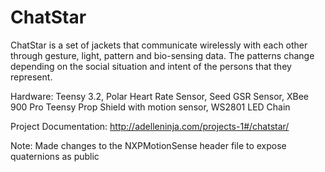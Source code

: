 # ChatStar
ChatStar is a set of jackets that communicate wirelessly with each other through gesture, light, pattern and bio-sensing data. The patterns change depending on the social situation and intent of the persons that they represent.

Hardware: Teensy 3.2, Polar Heart Rate Sensor, Seed GSR Sensor, XBee 900 Pro
Teensy Prop Shield with motion sensor, WS2801 LED Chain

Project Documentation: http://adelleninja.com/projects-1#/chatstar/

Note: Made changes to the NXPMotionSense header file to expose quaternions
as public
